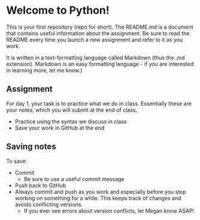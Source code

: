 # Welcome to Python!

This is your first repository (repo for short). The README.md is a document that contains useful information about the assignment. Be sure to read the README every time you launch a new assignment and refer to it as you work.

It is written in a text-formatting language called Markdown (thus the .md extension). Markdown is an easy formatting language - if you are interested in learning more, let me know.)

## Assignment
For day 1, your task is to practice what we do in class. Essentially these are your notes, which you will submit at the end of class.

* Practice using the syntax we discuss in class
* Save your work in GitHub at the end


## Saving notes
To save:
* Commit
  * Be sure to use a useful commit message
* Push back to GitHub
* Always commit and push as you work and especially before you stop working on something for a while. This keeps track of changes and avoids conflicting versions. 
  * If you ever see errors about version conflicts, let Megan know ASAP!


